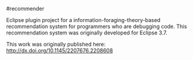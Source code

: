 #recommender

Eclipse plugin project for a information-foraging-theory-based recommendation system for programmers who are debugging code. This recommendation system was originally developed for Eclipse 3.7.

This work was originally published here: http://dx.doi.org/10.1145/2207676.2208608